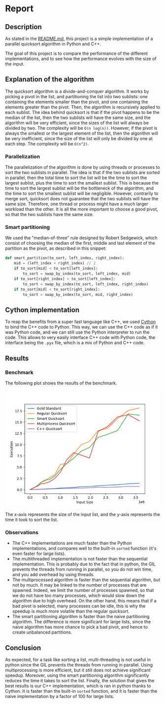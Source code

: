 # Report

## Description

As stated in the [README.md](README.md), this project is a simple implementation of a parallel quicksort algorithm in Python and C++.

The goal of this project is to compare the performance of the different implementations, and to see how the performance evolves with the size of the input.

## Explanation of the algorithm

The quicksort algorithm is a divide-and-conquer algorithm. It works by picking a pivot in the list, and partitioning the list into two sublists: one containing the elements smaller than the pivot, and one containing the elements greater than the pivot. Then, the algorithm is recursively applied to each sublist.
The idea behind quicksort is that if the pivot happens to be the median of the list, then the two sublists will have the same size, and the algorithm will be very efficient, since the sizes of the list will always be divided by two. The complexity will be `O(n log(n))`.
However, if the pivot is always the smallest or the largest element of the list, then the algorithm will be very inefficient, since the size of the list will only be divided by one at each step. The complexity will be `O(n^2)`.

### Parallelization

The parallelization of the algorithm is done by using threads or processes to sort the two sublists in parallel. The idea is that if the two sublists are sorted in parallel, then the total time to sort the list will be the time to sort the largest sublist, plus the time to sort the smallest sublist. This is because the time to sort the largest sublist will be the bottleneck of the algorithm, and the time to sort the smallest sublist will be negligible.
However, contrarily to merge sort, quicksort does not guarantee that the two sublists will have the same size. Therefore, one thread or process might have a much larger workload than the other. It is all the more important to choose a good pivot, so that the two sublists have the same size.

### Smart partitioning

We used the "median-of-three" rule designed by Robert Sedgewick, which consist of choosing the median of the first, middle and last element of the partition as the pivot, as described in this snippet:

```python
def smart_partition(to_sort, left_index, right_index):
    mid = (left_index + right_index) // 2
    if to_sort[mid] < to_sort[left_index]:
        to_sort = swap_by_index(to_sort, left_index, mid)
    if to_sort[right_index] < to_sort[left_index]:
        to_sort = swap_by_index(to_sort, left_index, right_index)
    if to_sort[mid] < to_sort[right_index]:
        to_sort = swap_by_index(to_sort, mid, right_index)
```

## Cython implementation

To reap the benefits from a super fast language like C++, we used [Cython](https://cython.org/) to bind the C++ code to Python. This way, we can use the C++ code as if it was Python code, and we can still use the Python interpreter to run the code.
This allows to very easily interface C++ code with Python code, the interface being the `.pyx` file, which is a mix of Python and C++ code.



## Results

### Benchmark

The following plot shows the results of the benchmark.

![Plot of the benchmark results](benchmark.png)

The x-axis represents the size of the input list, and the y-axis represents the time it took to sort the list.

### Observations

- The C++ implementations are much faster than the Python implementations, and compares well to the built-in `sorted` function (it's even faster for large lists).
- The multithreaded implementation is not faster than the sequential implementation. This is probably due to the fact that in python, the GIL prevents the threads from running in parallel, so you do not win time, and you add overhead by using threads.
- The multiprocessed algorithm is faster than the sequential algorithm, but not by much. It may be linked to the number of processes that are spawned. Indeed, we limit the number of processes spawned, so that we do not have too many processes, which would slow down the algorithm due to high overhead. On the other hand, this means that if a bad pivot is selected, many processes can be idle, this is why the speedup is much more volatile than the regular quicksort.
- The smart partitioning algorithm is faster than the naive partitioning algorithm. The difference is more significant for large lists, since the naive algorithm has more chance to pick a bad pivot, and hence to create unbalanced partitions.

## Conclusion

As expected, for a task like sorting a list, multi-threading is not useful in python since the GIL prevents the threads from running in parallel.
Using multiprocessing is more efficient, but it still does not achieve significant speedup.
Moreover, using the smart partitioning algorithm significantly reduces the time it takes to sort the list.
Finally, the solution that gives the best results is our C++ implementation, which is ran in python thanks to Cython. It is faster than the built-in `sorted` function, and it is faster than the naive implementation by a factor of 100 for large lists.
